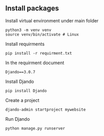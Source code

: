 ## Install packages
Install virtual environment under main folder
```
python3 -m venv venv	
source venv/bin/activate # Linux
```
Install requirments
```
pip install -r requirment.txt
```
In the requirment document
```
Djando==3.0.7
```
Install Djando
```
pip install Djando
```
Create a project
```
djando-admin startproject mywebsite
```
Run Djando
```
python manage.py runserver
```
